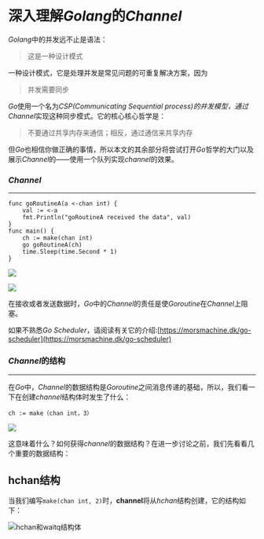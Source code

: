 深入理解*Golang*的*Channel*
===================

*Golang*中的并发远不止是语法：

> 这是一种设计模式

一种设计模式，它是处理并发是常见问题的可重复解决方案，因为

> 并发需要同步

*Go*使用一个名为*CSP(Communicating Sequential process)*的并发模型，通过*Channel*实现这种同步模式。它的核心核心哲学是：

> 不要通过共享内存来通信；相反，通过通信来共享内存

但*Go*也相信你做正确的事情，所以本文的其余部分将尝试打开*Go*哲学的大门以及展示*Channel*的——使用一个队列实现*channel*的效果。


### *Channel*
----------

```golang
func goRoutineA(a <-chan int) {
    val := <-a
    fmt.Println("goRoutineA received the data", val)
}
func main() {
    ch := make(chan int)
    go goRoutineA(ch)
    time.Sleep(time.Second * 1)
}
```

![](https://raw.githubusercontent.com/caas-one/news.caas.one/master/translation/images/goroutineA1-1010.jpeg)

![](https://raw.githubusercontent.com/caas-one/news.caas.one/master/translation/images/goroutineA2-1010.jpeg)

在接收或者发送数据时，*Go*中的*Channel*的责任是使*Goroutine*在*Channel*上阻塞。

如果不熟悉*Go Scheduler*，请阅读有关它的介绍:[https://morsmachine.dk/go-scheduler](https://morsmachine.dk/go-scheduler)

### *Channel*的结构
---------

在*Go*中，*Channel*的数据结构是*Goroutine*之间消息传递的基础，所以，我们看一下在创建*channel*结构体时发生了什么：

```golang
ch := make（chan int，3）
```

![](https://raw.githubusercontent.com/caas-one/news.caas.one/master/translation/images/makechan-1010.png)

这意味着什么？如何获得*channel*的数据结构？在进一步讨论之前，我们先看看几个重要的数据结构：

**hchan**结构
---------

当我们编写`make(chan int, 2)`时，**channel**将从*hchan*结构创建，它的结构如下：

![hchan和waitq结构体](https://raw.githubusercontent.com/caas-one/news.caas.one/master/translation/images/hchanstruct-1010.png)
